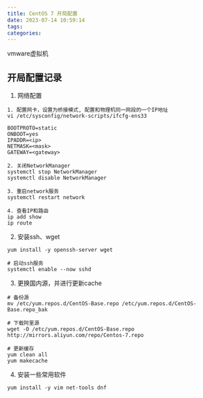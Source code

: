 ```yaml
---
title: CentOS 7 开局配置
date: 2023-07-14 10:59:14
tags:
categories:
---
```


vmware虚拟机

## 开局配置记录

1. 网络配置

```
1. 配置网卡，设置为桥接模式, 配置和物理机同一网段的一个IP地址
vi /etc/sysconfig/network-scripts/ifcfg-ens33

BOOTPROTO=static
ONBOOT=yes
IPADDR=<ip>
NETMASK=<mask>
GATEWAY=<gateway>

2. 关闭NetworkManager
systemctl stop NetworkManager
systemctl disable NetworkManager

3. 重启network服务
systemctl restart network

4. 查看IP和路由
ip add show
ip route
```

2. 安装ssh、wget

```
yum install -y openssh-server wget

# 启动ssh服务
systemctl enable --now sshd
```

3. 更换国内源，并进行更新cache

```
# 备份源
mv /etc/yum.repos.d/CentOS-Base.repo /etc/yum.repos.d/CentOS-Base.repo_bak

# 下载阿里源
wget -O /etc/yum.repos.d/CentOS-Base.repo http://mirrors.aliyun.com/repo/Centos-7.repo

# 更新缓存
yum clean all
yum makecache
```

4. 安装一些常用软件

```
yum install -y vim net-tools dnf
```